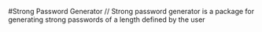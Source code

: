 #Strong Password Generator
//
Strong password generator is a package for generating strong passwords of a length defined by the user
